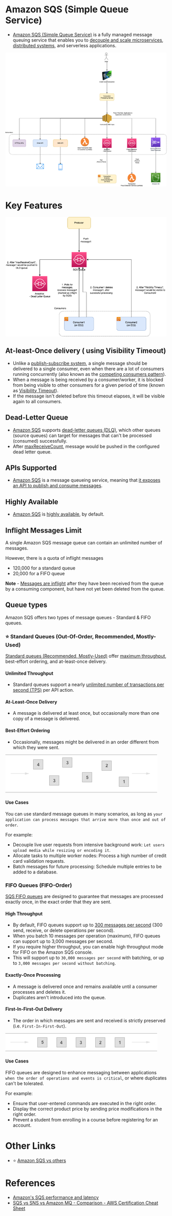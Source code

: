# Amazon SQS (Simple Queue Service)
- [Amazon SQS (Simple Queue Service)](https://aws.amazon.com/sqs/) is a fully managed message queuing service that enables you to [decouple and scale microservices](../../1_HLDDesignComponents/1_MicroServicesSOA/Readme.md), [distributed systems](../../1_HLDDesignComponents/0_SystemGlossaries/Readme.md), and serverless applications.

![img.png](assests/sns/FanOutPatternSQSSNS.png)

# Key Features

![img.png](assests/sqs/SQS-DLD-More-Info.png)

## At-least-Once delivery ( using Visibility Timeout)
- Unlike a [publish-subscribe system](../../1_HLDDesignComponents/4_MessageBrokers/ReadMe.md), a single message should be delivered to a single consumer, even when there are a lot of consumers running concurrently (also known as the [competing consumers pattern](https://www.conceptdraw.com/examples/message-queue)).
- When a message is being received by a consumer/worker, it is blocked from being visible to other consumers for a given period of time (known as [Visibility Timeout](https://docs.aws.amazon.com/AWSSimpleQueueService/latest/SQSDeveloperGuide/sqs-visibility-timeout.html)). 
- If the message isn't deleted before this timeout elapses, it will be visible again to all consumers. 

## Dead-Letter Queue
- [Amazon SQS]() supports [dead-letter queues (DLQ)](https://docs.aws.amazon.com/AWSSimpleQueueService/latest/SQSDeveloperGuide/sqs-dead-letter-queues.html), which other queues (source queues) can target for messages that can't be processed (consumed) successfully.
- After [maxReceiveCount](https://docs.aws.amazon.com/AWSSimpleQueueService/latest/SQSDeveloperGuide/sqs-dead-letter-queues.html), message would be pushed in the configured dead letter queue.

## APIs Supported
- [Amazon SQS]() is a message queueing service, meaning that [it exposes an API to publish and consume messages](https://docs.aws.amazon.com/AWSSimpleQueueService/latest/SQSDeveloperGuide/sqs-working-with-apis.html).

## Highly Available
- [Amazon SQS]() is [highly available](../../1_HLDDesignComponents/0_SystemGlossaries/HighAvailability.md), by default.

## Inflight Messages Limit

A single Amazon SQS message queue can contain an unlimited number of messages.

However, there is a quota of inflight messages
- 120,000 for a standard queue
- 20,000 for a FIFO queue
 
**Note** - [Messages are inflight](https://aws.amazon.com/premiumsupport/knowledge-center/sqs-message-backlog/) after they have been received from the queue by a consuming component, but have not yet been deleted from the queue.

## Queue types

Amazon SQS offers two types of message queues - Standard & FIFO queues.

### :star: Standard Queues (Out-Of-Order, Recommended, Mostly-Used)

[Standard queues (Recommended, Mostly-Used)](https://docs.aws.amazon.com/AWSSimpleQueueService/latest/SQSDeveloperGuide/standard-queues.html) offer [maximum throughput](../../1_HLDDesignComponents/0_SystemGlossaries/LatencyThroughput.md), best-effort ordering, and at-least-once delivery.
 
#### Unlimited Throughput
- Standard queues support a nearly [unlimited number of transactions per second (TPS)](../../1_HLDDesignComponents/0_SystemGlossaries/LatencyThroughput.md) per API action.

#### At-Least-Once Delivery
- A message is delivered at least once, but occasionally more than one copy of a message is delivered.

#### Best-Effort Ordering
- Occasionally, messages might be delivered in an order different from which they were sent.

![img.png](assests/sqs/standard_queues_sqs_img.png)

#### Use Cases

You can use standard message queues in many scenarios, as long as `your application can process messages that arrive more than once and out of order`.

For example:
- Decouple live user requests from intensive background work: `Let users upload media while resizing or encoding it`.
- Allocate tasks to multiple worker nodes: Process a high number of credit card validation requests. 
- Batch messages for future processing: Schedule multiple entries to be added to a database.

### FIFO Queues (FIFO-Order)

[SQS FIFO queues](https://docs.aws.amazon.com/AWSSimpleQueueService/latest/SQSDeveloperGuide/FIFO-queues.html) are designed to guarantee that messages are processed exactly once, in the exact order that they are sent.

#### High Throughput
- By default, FIFO queues support up to [300 messages per second](../../1_HLDDesignComponents/0_SystemGlossaries/LatencyThroughput.md) (300 send, receive, or delete operations per second). 
- When you batch 10 messages per operation (maximum), FIFO queues can support up to 3,000 messages per second. 
- If you require higher throughput, you can enable high throughput mode for FIFO on the Amazon SQS console.
- This will support up to `30,000 messages per second` with batching, or up to `3,000 messages per second without batching`.

#### Exactly-Once Processing
- A message is delivered once and remains available until a consumer processes and deletes it. 
- Duplicates aren't introduced into the queue.

#### First-In-First-Out Delivery
- The order in which messages are sent and received is strictly preserved (i.e. `First-In-First-Out`).

![img.png](assests/sqs/sqs_fifo_queues.png)

#### Use Cases

FIFO queues are designed to enhance messaging between applications `when the order of operations and events is critical`, or where duplicates can't be tolerated. 

For example:
- Ensure that user-entered commands are executed in the right order.
- Display the correct product price by sending price modifications in the right order.
- Prevent a student from enrolling in a course before registering for an account.

# Other Links 
- :star: [Amazon SQS vs others](../../1_HLDDesignComponents/4_MessageBrokers/KafkaVsRabbitMQVsSQSVsSNS.md)

# References
- [Amazon's SQS performance and latency](https://softwaremill.com/amazon-sqs-performance-latency/)
- [SQS vs SNS vs Amazon MQ - Comparison - AWS Certification Cheat Sheet](https://cloud.in28minutes.com/aws-certification-sqs-vs-sns-vs-amazon-mq)